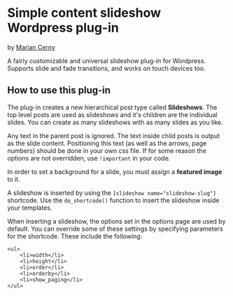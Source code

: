 <h1>Simple content slideshow Wordpress plug-in</h1>

<p>by <a href="http://mariancerny.com/" title="Marian Cerny">Marian Cerny</a></p>

<p>A fairly customizable and universal slideshow plug-in for Wordpress. Supports slide and fade transitions, and works on touch devices too.</p>

<h2>How to use this plug-in</h2>

<p>
The plug-in creates a new hierarchical post type called <strong>Slideshows</strong>. The top level posts are used as slideshows and it's children are the individual slides. You can create as many slideshows with as many slides as you like.
</p>

<p>
Any text in the parent post is ignored. The text inside child posts is output as the slide content. Positioning this text (as well as the arrows, page numbers) should be done in your own css file. If for some reason the options are not overridden, use <code>!important</code> in your code.
</p>

<p>
In order to set a background for a slide, you must assign a <strong>featured image</strong> to it. 
</p>

<p>
A slideshow is inserted by using the <code>[slideshow name="slideshow-slug"]</code> shortcode. Use the <code>do_shortcode()</code> function to insert the slideshow inside your templates.
</p>

<p>
When inserting a slideshow, the options set in the options page are used by default. You can override some of these settings by specifying parameters for the shortcode. These include the following:

	<ul>
		<li>width</li>
		<li>height</li>
		<li>order</li>
		<li>orderby</li>
		<li>show_paging</li>
	</ul>
</p>